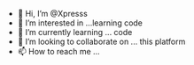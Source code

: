 - 👋 Hi, I’m @Xpresss
- 👀 I’m interested in ...learning code
- 🌱 I’m currently learning ... code
- 💞️ I’m looking to collaborate on ... this platform
- 📫 How to reach me ...

<!---
Xpresss/Xpresss is a ✨ special ✨ repository because its `README.md` (this file) appears on your GitHub profile.
You can click the Preview link to take a look at your changes.
--->
